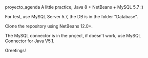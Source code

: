 proyecto_agenda
A little practice, Java 8 + NetBeans + MySQL 5.7 :)



For test, use MySQL Server 5.7, the DB is in the folder "Database".

Clone the repository using NetBeans 12.0+.

The MySQL connector is in the project, if doesn't work, use MySQL Connector for Java V5.1.

Greetings!
